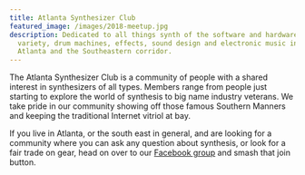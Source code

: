 ```yaml
---
title: Atlanta Synthesizer Club
featured_image: /images/2018-meetup.jpg
description: Dedicated to all things synth of the software and hardware
  variety, drum machines, effects, sound design and electronic music in and around
  Atlanta and the Southeastern corridor.
---
```


The Atlanta Synthesizer Club is a community of people with a shared interest
in synthesizers of all types. Members range from people just starting to explore
the world of synthesis to big name industry veterans. We take pride in our
community showing off those famous Southern Manners and keeping the traditional
Internet vitriol at bay.

If you live in Atlanta, or the south east in general, and are looking for a
community where you can ask any question about synthesis, or look for a fair
trade on gear, head on over to our [Facebook group][fbgroup] and smash that
join button.

[fbgroup]: https://www.facebook.com/groups/atlantasynthclub/
